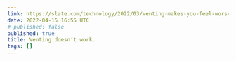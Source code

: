 ```yaml
---
link: https://slate.com/technology/2022/03/venting-makes-you-feel-worse-psychology-research.html
date: 2022-04-15 16:55 UTC
# published: false
published: true
title: Venting doesn’t work.
tags: []
---
```



